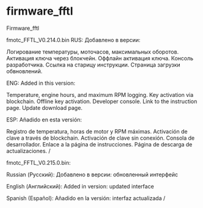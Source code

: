 # firmware_fftl

Firmware_fftl


fmotc_FFTL_V0.214.0.bin
RUS:
Добавлено в версии:

Логирование температуры, моточасов, максимальных оборотов.
Активация ключа через блокчейн.
Оффлайн активация ключа.
Консоль разработчика.
Ссылка на старицу инструкции.
Страница загрузки обвновлений.

ENG:
Added in this version:

Temperature, engine hours, and maximum RPM logging.
Key activation via blockchain.
Offline key activation.
Developer console.
Link to the instruction page.
Update download page.

ESP:
Añadido en esta versión:

Registro de temperatura, horas de motor y RPM máximas.
Activación de clave a través de blockchain.
Activación de clave sin conexión.
Consola de desarrollador.
Enlace a la página de instrucciones.
Página de descarga de actualizaciones. /



fmotc_FFTL_V0.215.0.bin:

Russian (Русский):
Добавлено в версии:
обновленный интерфейс

English (Английский):
Added in version:
updated interface

Spanish (Español):
Añadido en la versión:
interfaz actualizada /



